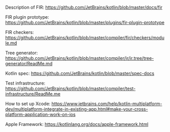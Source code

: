Description of FIR: https://github.com/JetBrains/kotlin/blob/master/docs/fir

FIR plugin prototype: https://github.com/JetBrains/kotlin/blob/master/plugins/fir-plugin-prototype

FIR checkers: https://github.com/JetBrains/kotlin/blob/master/compiler/fir/checkers/module.md

Tree generator: https://github.com/JetBrains/kotlin/blob/master/compiler/ir/ir.tree/tree-generator/ReadMe.md

Kotlin spec: https://github.com/JetBrains/kotlin/blob/master/spec-docs

Test infrastructure: https://github.com/JetBrains/kotlin/blob/master/compiler/test-infrastructure/ReadMe.me

How to set up Xcode: https://www.jetbrains.com/help/kotlin-multiplatform-dev/multiplatform-integrate-in-existing-app.html#make-your-cross-platform-application-work-on-ios

Apple Framework: https://kotlinlang.org/docs/apple-framework.html
